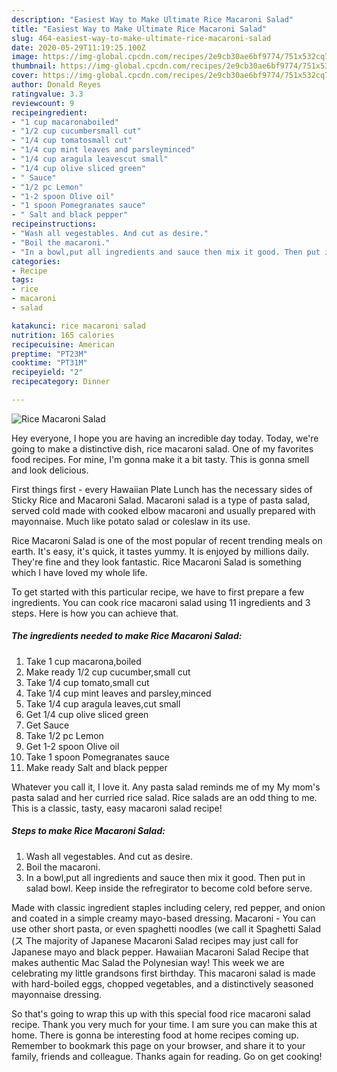 ```yaml
---
description: "Easiest Way to Make Ultimate Rice Macaroni Salad"
title: "Easiest Way to Make Ultimate Rice Macaroni Salad"
slug: 464-easiest-way-to-make-ultimate-rice-macaroni-salad
date: 2020-05-29T11:19:25.100Z
image: https://img-global.cpcdn.com/recipes/2e9cb30ae6bf9774/751x532cq70/rice-macaroni-salad-recipe-main-photo.jpg
thumbnail: https://img-global.cpcdn.com/recipes/2e9cb30ae6bf9774/751x532cq70/rice-macaroni-salad-recipe-main-photo.jpg
cover: https://img-global.cpcdn.com/recipes/2e9cb30ae6bf9774/751x532cq70/rice-macaroni-salad-recipe-main-photo.jpg
author: Donald Reyes
ratingvalue: 3.3
reviewcount: 9
recipeingredient:
- "1 cup macaronaboiled"
- "1/2 cup cucumbersmall cut"
- "1/4 cup tomatosmall cut"
- "1/4 cup mint leaves and parsleyminced"
- "1/4 cup aragula leavescut small"
- "1/4 cup olive sliced green"
- " Sauce"
- "1/2 pc Lemon"
- "1-2 spoon Olive oil"
- "1 spoon Pomegranates sauce"
- " Salt and black pepper"
recipeinstructions:
- "Wash all vegestables. And cut as desire."
- "Boil the macaroni."
- "In a bowl,put all ingredients and sauce then mix it good. Then put in salad bowl. Keep inside the refregirator to become cold before serve."
categories:
- Recipe
tags:
- rice
- macaroni
- salad

katakunci: rice macaroni salad 
nutrition: 165 calories
recipecuisine: American
preptime: "PT23M"
cooktime: "PT31M"
recipeyield: "2"
recipecategory: Dinner

---
```



![Rice Macaroni Salad](https://img-global.cpcdn.com/recipes/2e9cb30ae6bf9774/751x532cq70/rice-macaroni-salad-recipe-main-photo.jpg)

Hey everyone, I hope you are having an incredible day today. Today, we're going to make a distinctive dish, rice macaroni salad. One of my favorites food recipes. For mine, I'm gonna make it a bit tasty. This is gonna smell and look delicious.

First things first - every Hawaiian Plate Lunch has the necessary sides of Sticky Rice and Macaroni Salad. Macaroni salad is a type of pasta salad, served cold made with cooked elbow macaroni and usually prepared with mayonnaise. Much like potato salad or coleslaw in its use.

Rice Macaroni Salad is one of the most popular of recent trending meals on earth. It's easy, it's quick, it tastes yummy. It is enjoyed by millions daily. They're fine and they look fantastic. Rice Macaroni Salad is something which I have loved my whole life.


To get started with this particular recipe, we have to first prepare a few ingredients. You can cook rice macaroni salad using 11 ingredients and 3 steps. Here is how you can achieve that.

<!--inarticleads1-->

##### The ingredients needed to make Rice Macaroni Salad:

1. Take 1 cup macarona,boiled
1. Make ready 1/2 cup cucumber,small cut
1. Take 1/4 cup tomato,small cut
1. Take 1/4 cup mint leaves and parsley,minced
1. Take 1/4 cup aragula leaves,cut small
1. Get 1/4 cup olive sliced green
1. Get  Sauce
1. Take 1/2 pc Lemon
1. Get 1-2 spoon Olive oil
1. Take 1 spoon Pomegranates sauce
1. Make ready  Salt and black pepper


Whatever you call it, I love it. Any pasta salad reminds me of my My mom&#39;s pasta salad and her curried rice salad. Rice salads are an odd thing to me. This is a classic, tasty, easy macaroni salad recipe! 

<!--inarticleads2-->

##### Steps to make Rice Macaroni Salad:

1. Wash all vegestables. And cut as desire.
1. Boil the macaroni.
1. In a bowl,put all ingredients and sauce then mix it good. Then put in salad bowl. Keep inside the refregirator to become cold before serve.


Made with classic ingredient staples including celery, red pepper, and onion and coated in a simple creamy mayo-based dressing. Macaroni - You can use other short pasta, or even spaghetti noodles (we call it Spaghetti Salad (ス The majority of Japanese Macaroni Salad recipes may just call for Japanese mayo and black pepper. Hawaiian Macaroni Salad Recipe that makes authentic Mac Salad the Polynesian way! This week we are celebrating my little grandsons first birthday. This macaroni salad is made with hard-boiled eggs, chopped vegetables, and a distinctively seasoned mayonnaise dressing. 

So that's going to wrap this up with this special food rice macaroni salad recipe. Thank you very much for your time. I am sure you can make this at home. There is gonna be interesting food at home recipes coming up. Remember to bookmark this page on your browser, and share it to your family, friends and colleague. Thanks again for reading. Go on get cooking!
